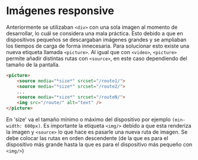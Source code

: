 # Imágenes responsive

Anteriormente se utilizaban `<div>` con una sola imagen al momento de desarrollar, lo cuál se considera una mala práctica. Esto debido a que en dispositivos pequeños se descargaban imágenes grandes y se ampliaban los tiempos de carga de forma innecesaria. Para solucionar esto existe una nueva etiqueta llamada `<picture>`. Al igual que con `<video>`, `<picture>` permite añadir distintas rutas con `<source>`, en este caso dependiendo del tamaño de la pantalla.

~~~html
<picture>
    <source media="*size*" srcset="/route1/">
    <source media="*size*" srcset="/route2/">
    ...
    <source media="*size*" srcset="/routeN/">
    <img src="/route/" alt="text" />
</picture>
~~~

En 'size' va el tamaño mínimo o máximo del dispositivo por ejemplo `(min-width: 600px)`. Es importante la etiqueta `<img/>` debido a que esta renderiza la imagen y `<source>` lo que hace es pasarle una nueva ruta de imagen. Se debe 
colocar las rutas en orden descendente (de la que es para el dispositivo más grande hasta la que es para el dispositivo más pequeño con `<img/>`)